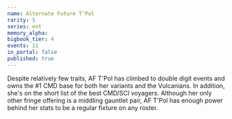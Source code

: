 ```yaml
---
name: Alternate Future T'Pol
rarity: 5
series: ent
memory_alpha:
bigbook_tier: 4
events: 11
in_portal: false
published: true
---
```


Despite relatively few traits, AF T'Pol has climbed to double digit events and owns the #1 CMD base for both her variants and the Vulcanians. In addition, she's on the short list of the best CMD/SCI voyagers. Although her only other fringe offering is a middling gauntlet pair, AF T'Pol has enough power behind her stats to be a regular fixture on any roster.
